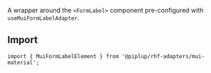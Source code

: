A wrapper around the `<FormLabel>` component pre-configured with `useMuiFormLabelAdapter`.

## <span className="docs-h2">Import</span>

```tsx
import { MuiFormLabelElement } from '@piplup/rhf-adapters/mui-material';
```
